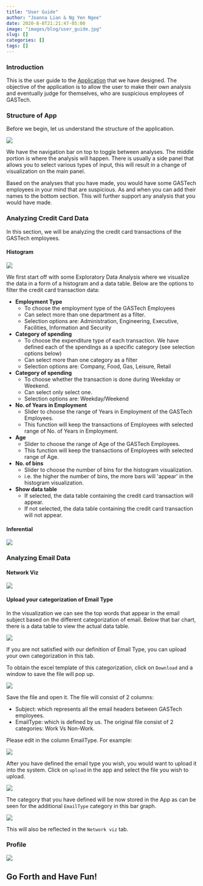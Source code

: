 ```yaml
---
title: "User Guide"
author: "Joanna Lian & Ng Yen Ngee"
date: 2020-8-8T21:21:47-05:00
image: "images/blog/user_guide.jpg"
slug: []
categories: []
tags: []
---
```






### Introduction

This is the user guide to the [Application]() that we have designed. The objective of the application is to allow the user to make their own analysis and eventually judge for themselves, who are suspicious employees of GASTech. 

### Structure of App 

Before we begin, let us understand the structure of the application. 

![](../../images/blog/user_guide/structure.jpg)

We have the navigation bar on top to toggle between analyses. The middle portion is where the analysis will happen. There is usually a side panel that allows you to select various types of input, this will result in a change of visualization on the main panel. 

Based on the analyses that you have made, you would have some GASTech employees in your mind that are suspicious. As and when you can add their names to the bottom section. This will further support any analysis that you would have made. 


### Analyzing Credit Card Data 

In this section, we will be analyzing the credit card transactions of the GASTech employees.

#### Histogram 

![](../../images/blog/user_guide/cc_histogram.JPG)

We first start off with some Exploratory Data Analysis where we visualize the data in a form of a histogram and a data table. Below are the options to filter the credit card transaction data: 

+ **Employment Type**
	+ To choose the employment type of the GASTech Employees
	+ Can select more than one department as a filter.
	+ Selection options are: Administration, Engineering, Executive, Facilities, Information and Security
+ **Category of spending**
	+ To choose the expenditure type of each transaction. We have defined each of the spendings as a specific category (see selection options below) 
	+ Can select more than one category as a filter 
	+ Selection options are: Company, Food, Gas, Leisure, Retail 
+ **Category of spending**
	+ To choose whether the transaction is done during Weekday or Weekend. 
	+ Can select only select one. 
	+ Selection options are: Weekday/Weekend
+ **No. of Years in Employment**
  + Slider to choose the range of Years in Employment of the GASTech Employees. 
  + This function will keep the transactions of Employees with selected range of No. of Years in Employment.
+ **Age**
  + Slider to choose the range of Age of the GASTech Employees. 
  + This function will keep the transactions of Employees with selected range of Age.
+ **No. of bins**
  + Slider to choose the number of bins for the histogram visualization. 
  + i.e. the higher the number of bins, the more bars will 'appear' in the histogram visualization. 
+ **Show data table**
  + If selected, the data table containing the credit card transaction will appear. 
  + If not selected, the data table containing the credit card transaction will not appear. 
	
#### Inferential 

![](../../images/blog/user_guide/cc_inferential.JPG)


### Analyzing Email Data 



#### Network Viz 

![](../../images/blog/user_guide/email_network_viz.JPG)

#### Upload your categorization of Email Type

In the visualization we can see the top words that appear in the email subject based on the different categorization of email. Below that bar chart, there is a data table to view the actual data table. 

![](../../images/blog/user_guide/email_load.JPG)

If you are not satisfied with our definition of Email Type, you can upload your own categorization in this tab.

To obtain the excel template of this categorization, click on `Download` and a window to save the file will pop up. 

![](../../images/blog/user_guide/email_load_download.JPG)

Save the file and open it. The file will consist of 2 columns: 

+ Subject: which represents all the email headers between GASTech employees. 
+ EmailType: which is defined by us. The original file consist of 2 categories: Work Vs Non-Work. 

Please edit in the column EmailType. For example: 

![](../../images/blog/user_guide/email_load_excel.JPG)

After you have defined the email type you wish, you would want to upload it into the system. Click on `upload` in the app and select the file you wish to upload. 

![](../../images/blog/user_guide/email_load_upload.JPG)

The category that you have defined will be now stored in the App as can be seen for the additional `EmailType` category in this bar graph. 

![](../../images/blog/user_guide/email_load_after.JPG)

This will also be reflected in the `Network viz` tab. 


### Profile 

![](../../images/blog/user_guide/.jpg)


## Go Forth and Have Fun! 
